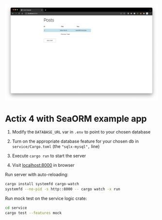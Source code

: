 ![screenshot](Screenshot.png)

# Actix 4 with SeaORM example app

1. Modify the `DATABASE_URL` var in `.env` to point to your chosen database

1. Turn on the appropriate database feature for your chosen db in `service/Cargo.toml` (the `"sqlx-mysql",` line)

1. Execute `cargo run` to start the server

1. Visit [localhost:8000](http://localhost:8000) in browser

Run server with auto-reloading:

```bash
cargo install systemfd cargo-watch
systemfd --no-pid -s http::8000 -- cargo watch -x run
```

Run mock test on the service logic crate:

```bash
cd service
cargo test --features mock
```
